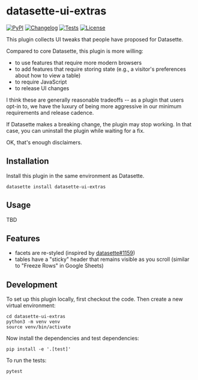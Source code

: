# datasette-ui-extras

[![PyPI](https://img.shields.io/pypi/v/datasette-ui-extras.svg)](https://pypi.org/project/datasette-ui-extras/)
[![Changelog](https://img.shields.io/github/v/release/cldellow/datasette-ui-extras?include_prereleases&label=changelog)](https://github.com/cldellow/datasette-ui-extras/releases)
[![Tests](https://github.com/cldellow/datasette-ui-extras/workflows/Test/badge.svg)](https://github.com/cldellow/datasette-ui-extras/actions?query=workflow%3ATest)
[![License](https://img.shields.io/badge/license-Apache%202.0-blue.svg)](https://github.com/cldellow/datasette-ui-extras/blob/main/LICENSE)

This plugin collects UI tweaks that people have proposed for Datasette.

Compared to core Datasette, this plugin is more willing:

- to use features that require more modern browsers
- to add features that require storing state (e.g., a visitor's
  preferences about how to view a table)
- to require JavaScript
- to release UI changes

I think these are generally reasonable tradeoffs -- as a plugin that users opt-in
to, we have the luxury of being more aggressive in our minimum requirements
and release cadence.

If Datasette makes a breaking change, the plugin may stop working. In that case,
you can uninstall the plugin while waiting for a fix.

OK, that's enough disclaimers.

## Installation

Install this plugin in the same environment as Datasette.

    datasette install datasette-ui-extras

## Usage

TBD

## Features

- facets are re-styled (inspired by [datasette#1159](https://github.com/simonw/datasette/pull/1159))
- tables have a "sticky" header that remains visible as you scroll (similar to "Freeze Rows" in Google Sheets)

## Development

To set up this plugin locally, first checkout the code. Then create a new virtual environment:

    cd datasette-ui-extras
    python3 -m venv venv
    source venv/bin/activate

Now install the dependencies and test dependencies:

    pip install -e '.[test]'

To run the tests:

    pytest
